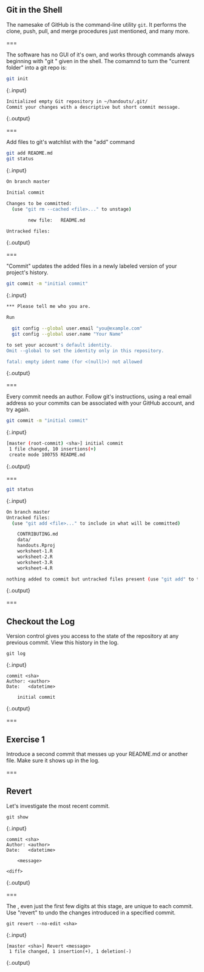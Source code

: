 ---
---

## Git in the Shell

The namesake of GitHub is the command-line utility `git`. It performs
the clone, push, pull, and merge procedures just mentioned, and many
more.

===

The software has no GUI of it's own, and works through commands always beginning with "git " given in the shell. The comamnd to turn the "current folder" into a git repo is:

~~~bash
git init
~~~
{:.input}

~~~bash
Initialized empty Git repository in ~/handouts/.git/
Commit your changes with a descriptive but short commit message.
~~~
{:.output}

===

Add files to git's watchlist with the "add" command

~~~bash
git add README.md
git status
~~~
{:.input}

~~~bash
On branch master

Initial commit

Changes to be committed:
  (use "git rm --cached <file>..." to unstage)

        new file:   README.md

Untracked files:
~~~
{:.output}

===

"Commit" updates the added files in a newly labeled version of your project's history.

~~~bash
git commit -m "initial commit"
~~~
{:.input}

~~~bash
*** Please tell me who you are.

Run

  git config --global user.email "you@example.com"
  git config --global user.name "Your Name"

to set your account's default identity.
Omit --global to set the identity only in this repository.

fatal: empty ident name (for <(null)>) not allowed
~~~
{:.output}

===

Every commit needs an author. Follow git's instructions, using a
real email address so your commits can be associated with your
GitHub account, and try again.

~~~bash
git commit -m "initial commit"
~~~
{:.input}

~~~bash
[master (root-commit) <sha>] initial commit
 1 file changed, 10 insertions(+)
 create mode 100755 README.md
~~~
{:.output}

===

~~~bash
git status
~~~
{:.input}

~~~bash
On branch master
Untracked files:
  (use "git add <file>..." to include in what will be committed)

	CONTRIBUTING.md
	data/
	handouts.Rproj
	worksheet-1.R
	worksheet-2.R
	worksheet-3.R
	worksheet-4.R

nothing added to commit but untracked files present (use "git add" to track)
~~~
{:.output}

===

## Checkout the Log

Version control gives you access to the state of the repository at any previous commit. View this history in the log.

~~~
git log
~~~
{:.input}

~~~
commit <sha>
Author: <author>
Date:   <datetime>

    initial commit
~~~
{:.output}

===

## Exercise 1

Introduce a second commit that messes up your README.md or another file. Make sure it shows up in the log.

===

## Revert

Let's investigate the most recent commit.

~~~
git show
~~~
{:.input}

~~~
commit <sha>
Author: <author>
Date:   <datetime>

    <message>

<diff>
~~~
{:.output}

===

The <sha>, even just the first few digits at this stage, are unique to each commit. Use "revert" to undo the changes introduced in a specified commit.

~~~
git revert --no-edit <sha>
~~~
{:.input}

~~~
[master <sha>] Revert <message>
 1 file changed, 1 insertion(+), 1 deletion(-)
~~~
{:.output}
